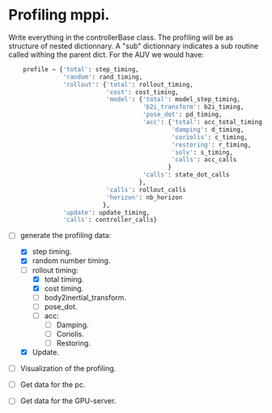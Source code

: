 # Profiling mppi. 

 Write everything in the controllerBase class. The profiling will be as structure of nested dictionnary. A "sub" dictionnary indicates a sub routine called withing the parent dict. 
 For the AUV we would have:
```python
    profile = {'total': step_timing,
               'random': rand_timing, 
               'rollout': {'total': rollout_timing,
                           'cost': cost_timing,
                           'model': {'total': model_step_timing,
                                     'b2i_transform': b2i_timing,
                                     'pose_dot': pd_timing,
                                     'acc': {'total': acc_total_timing,
                                             'damping': d_timing,
                                             'coriolis': c_timing,
                                             'restoring': r_timing,
                                             'solv': s_timing,
                                             'calls': acc_calls
                                            }
                                     'calls': state_dot_calls
                                    },
                           'calls': rollout_calls
                           'horizon': nb_horizon
                          },
               'update': update_timing,
               'calls': controller_calls}
```

 - [ ] generate the profiling data: 
    - [X] step timing.
    - [X] random number timing.
    - [ ] rollout timing:
        - [X] total timing.
        - [X] cost timing.
        - [ ] body2inertial_transform.
        - [ ] pose_dot.
        - [ ] acc:
            - [ ] Damping.
            - [ ] Coriolis.
            - [ ] Restoring.
    - [X] Update.
 - [ ] Visualization of the profiling.

 - [ ] Get data for the pc.
 - [ ] Get data for the GPU-server.